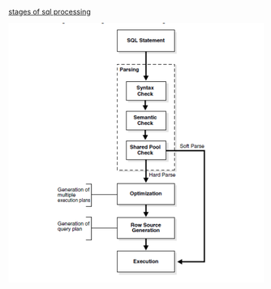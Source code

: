 [stages of sql processing][stages-of-sql-processing] 

![](../images/stages-of-sql-processing.PNG)


[stages-of-sql-processing]: ../images/stages-of-sql-processing.PNG